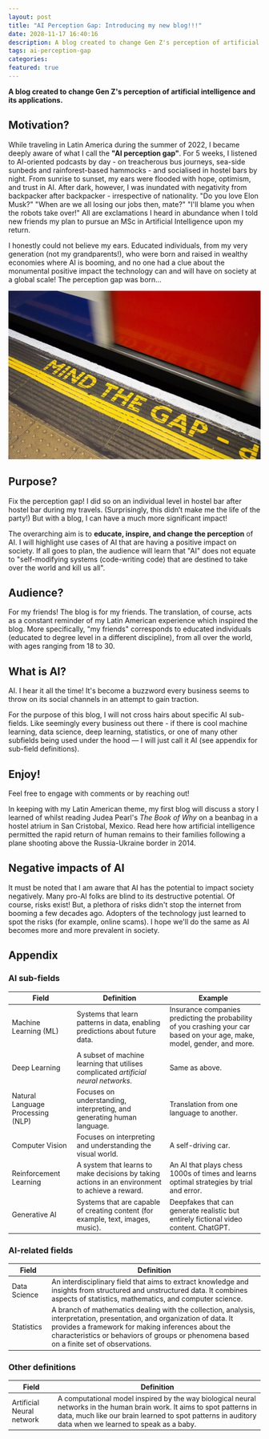 ```yaml
---
layout: post
title: "AI Perception Gap: Introducing my new blog!!!"
date: 2028-11-17 16:40:16
description: A blog created to change Gen Z's perception of artificial intelligence and its applications.
tags: ai-perception-gap
categories: 
featured: true
---
```


**A blog created to change Gen Z's perception of artificial intelligence and its applications.**

## Motivation?

While traveling in Latin America during the summer of 2022, I became deeply aware of what I call the **"AI perception gap"**. For 5 weeks, I listened to AI-oriented podcasts by day - on treacherous bus journeys, sea-side sunbeds and rainforest-based hammocks - and socialised in hostel bars by night. From sunrise to sunset, my ears were flooded with hope, optimism, and trust in AI. After dark, however, I was inundated with negativity from backpacker after backpacker - irrespective of nationality. "Do you love Elon Musk?" "When are we all losing our jobs then, mate?" "I'll blame you when the robots take over!" All are exclamations I heard in abundance when I told new friends my plan to pursue an MSc in Artificial Intelligence upon my return.

I honestly could not believe my ears. Educated individuals, from my very generation (not my grandparents!), who were born and raised in wealthy economies where AI is booming, and no one had a clue about the monumental positive impact the technology can and will have on society at a global scale! The perception gap was born...

![Gap](/assets/img/blog/mind_gap.jpeg)

## Purpose?

Fix the perception gap! I did so on an individual level in hostel bar after hostel bar during my travels. (Surprisingly, this didn’t make me the life of the party!) But with a blog, I can have a much more significant impact!

The overarching aim is to **educate, inspire, and change the perception** of AI. I will highlight use cases of AI that are having a positive impact on society. If all goes to plan, the audience will learn that "AI" does not equate to "self-modifying systems (code-writing code) that are destined to take over the world and kill us all".

## Audience?

For my friends! The blog is for my friends. The translation, of course, acts as a constant reminder of my Latin American experience which inspired the blog. More specifically, "my friends" corresponds to educated individuals (educated to degree level in a different discipline), from all over the world, with ages ranging from 18 to 30.

## What is AI?

AI. I hear it all the time! It's become a buzzword every business seems to throw on its social channels in an attempt to gain traction.

For the purpose of this blog, I will not cross hairs about specific AI sub-fields. Like seemingly every business out there - if there is cool machine learning, data science, deep learning, statistics, or one of many other subfields being used under the hood — I will just call it AI (see appendix for sub-field definitions).

## Enjoy!

Feel free to engage with comments or by reaching out!

In keeping with my Latin American theme, my first blog will discuss a story I learned of whilst reading Judea Pearl's *The Book of Why* on a beanbag in a hostel atrium in San Cristobal, Mexico. Read here how artificial intelligence permitted the rapid return of human remains to their families following a plane shooting above the Russia-Ukraine border in 2014.

## Negative impacts of AI

It must be noted that I am aware that AI has the potential to impact society negatively. Many pro-AI folks are blind to its destructive potential. Of course, risks exist! But, a plethora of risks didn't stop the internet from booming a few decades ago. Adopters of the technology just learned to spot the risks (for example, online scams). I hope we'll do the same as AI becomes more and more prevalent in society.

## Appendix

### AI sub-fields

| Field | Definition | Example |
|----------|----------|----------|
| Machine Learning (ML) | Systems that learn patterns in data, enabling predictions about future data. | Insurance companies predicting the probability of you crashing your car based on your age, make, model, gender, and more. |
| Deep Learning | A subset of machine learning that utilises complicated *artificial neural networks*. | Same as above. |
| Natural Language Processing (NLP) | Focuses on understanding, interpreting, and generating human language. | Translation from one language to another. |
| Computer Vision | Focuses on interpreting and understanding the visual world. | A self-driving car. |
| Reinforcement Learning | A system that learns to make decisions by taking actions in an environment to achieve a reward. | An AI that plays chess 1000s of times and learns optimal strategies by trial and error. |
| Generative AI | Systems that are capable of creating content (for example, text, images, music). | Deepfakes that can generate realistic but entirely fictional video content. ChatGPT. |

### AI-related fields

| Field | Definition |
|----------|----------|
| Data Science | An interdisciplinary field that aims to extract knowledge and insights from structured and unstructured data. It combines aspects of statistics, mathematics, and computer science. |
| Statistics | A branch of mathematics dealing with the collection, analysis, interpretation, presentation, and organization of data. It provides a framework for making inferences about the characteristics or behaviors of groups or phenomena based on a finite set of observations. |

### Other definitions

| Field | Definition |
|----------|----------|
| Artificial Neural network | A computational model inspired by the way biological neural networks in the human brain work. It aims to spot patterns in data, much like our brain learned to spot patterns in auditory data when we learned to speak as a baby. |